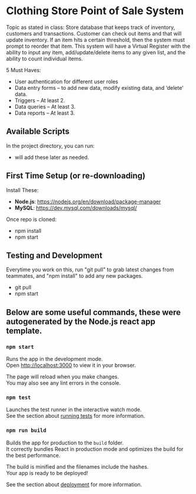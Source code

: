 # Clothing Store Point of Sale System

Topic as stated in class:
Store database that keeps track of inventory, customers and transactions. Customer can check out items and that will update inventory. If an item hits a certain threshold, then the system must prompt to reorder that item. This system will have a Virtual Register with the ability to input any item, add/update/delete items to any given list, and the ability to count individual items.

5 Must Haves:
- User authentication for different user roles
- Data entry forms – to add new data, modify existing data, and ‘delete’ data.
- Triggers – At least 2.
- Data queries – At least 3.
- Data reports – At least 3.

## Available Scripts

In the project directory, you can run:
* will add these later as needed.

## First Time Setup (or re-downloading)

Install These:
- **Node.js**: https://nodejs.org/en/download/package-manager
- **MySQL**: https://dev.mysql.com/downloads/mysql/

Once repo is cloned:
- npm install
- npm start

## Testing and Development

Everytime you work on this, run "git pull" to grab latest changes from teammates, and "npm install" to add any new packages.
- git pull
- npm start

## Below are some useful commands, these were autogenerated by the Node.js react app template.
### `npm start` 

Runs the app in the development mode.\
Open [http://localhost:3000](http://localhost:3000) to view it in your browser.

The page will reload when you make changes.\
You may also see any lint errors in the console.

### `npm test`

Launches the test runner in the interactive watch mode.\
See the section about [running tests](https://facebook.github.io/create-react-app/docs/running-tests) for more information.

### `npm run build`

Builds the app for production to the `build` folder.\
It correctly bundles React in production mode and optimizes the build for the best performance.

The build is minified and the filenames include the hashes.\
Your app is ready to be deployed!

See the section about [deployment](https://facebook.github.io/create-react-app/docs/deployment) for more information.
